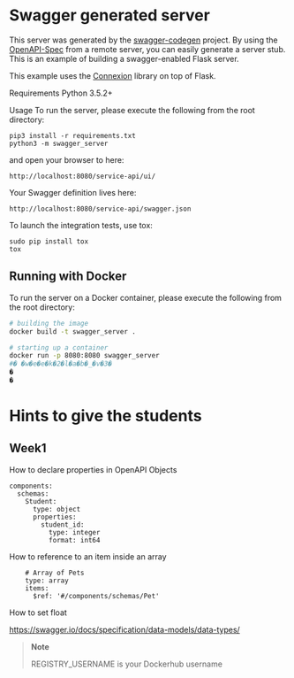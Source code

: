 # Swagger generated server

This server was generated by the [swagger-codegen](https://github.com/swagger-api/swagger-codegen) project. By using the
[OpenAPI-Spec](https://github.com/swagger-api/swagger-core/wiki) from a remote server, you can easily generate a server stub.  This
is an example of building a swagger-enabled Flask server.

This example uses the [Connexion](https://github.com/zalando/connexion) library on top of Flask.

Requirements
Python 3.5.2+

Usage
To run the server, please execute the following from the root directory:

```
pip3 install -r requirements.txt
python3 -m swagger_server
```

and open your browser to here:

```
http://localhost:8080/service-api/ui/
```

Your Swagger definition lives here:

```
http://localhost:8080/service-api/swagger.json
```

To launch the integration tests, use tox:
```
sudo pip install tox
tox
```

## Running with Docker

To run the server on a Docker container, please execute the following from the root directory:

```bash
# building the image
docker build -t swagger_server .

# starting up a container
docker run -p 8080:8080 swagger_server
#� �w�e�e�k�2�l�a�b�_�v�3�
�
�
```
# Hints to give the students

## Week1
How to declare properties in OpenAPI Objects
```
components:
  schemas:
    Student:
      type: object
      properties:
        student_id:
          type: integer
          format: int64
```
How to reference to an item inside an array
```
    # Array of Pets
    type: array
    items:
      $ref: '#/components/schemas/Pet'
```
How to set float

https://swagger.io/docs/specification/data-models/data-types/


> **Note**
> 
> REGISTRY_USERNAME is your Dockerhub username 
